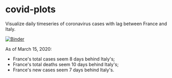 # covid-plots

Visualize daily timeseries of coronavirus cases with lag between France and Italy.

[![Binder](https://mybinder.org/badge_logo.svg)](https://mybinder.org/v2/gh/mkcor/covid-plots/master?urlpath=voila%2Frender%2Fcovid_it_fr_lag.ipynb)

As of March 15, 2020:

* France's total cases seem 8 days behind Italy's;
* France's total deaths seem 10 days behind Italy's;
* France's new cases seem 7 days behind Italy's.
